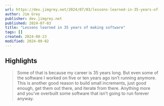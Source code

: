 ```yaml
---
url: https://dev.jimgrey.net/2024/07/03/lessons-learned-in-35-years-of-making-software/
author: Jim Grey
publisher: dev.jimgrey.net
published: 2024-07-03
title: "Lessons learned in 35 years of making software"
tags: []
created: 2024-08-23
modified: 2024-09-02
---
```


## Highlights

> Some of that is because my career is 35 years long. But even some of the software I worked on five or ten years ago isn’t running anymore. This is another good reason to build small increments, just good enough, get them out there, and iterate from there. Anything more and you’ve overbuilt some software that isn’t going to run forever anyway.

